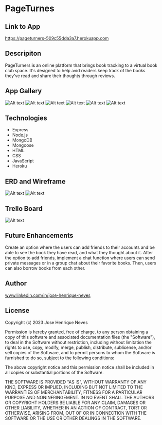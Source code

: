 # PageTurnes

## Link to App

https://pageturners-509c55dda3a7.herokuapp.com

## Descripiton
PageTurners is an online platform that brings book tracking to a virtual book club space. It's designed to help avid readers keep track of the books they've read and share their thoughts through reviews.

## App Gallery
![Alt text](public/images/homepage.png)
![Alt text](public/images/allbooks.png)
![Alt text](public/images/reviews.png)
![Alt text](public/images/addbook.png)
![Alt text](public/images/allauthors.png)
![Alt text](public/images/authorsbooklist.png)

## Technologies
- Express
- Node.js
- MongoDB
- Mongoose
- HTML
- CSS
- JavaScript
- Heroku

## ERD and Wireframe
![Alt text](public/images/ERD.png)
![Alt text](public/images/Wireframe.png)

## Trello Board
![Alt text](public/images/trello.png)

## Future Enhancements
Create an option where the users can add friends to their accounts and be able to see the book they have read, and what they thought about it.
After the option to add friends, implement a chat function where users can send private messages or in a group chat about their favorite books. Then, users can also borrow books from each other.

## Author
www.linkedin.com/in/jose-henrique-neves

## License
Copyright (c) 2023 Jose Henrique Neves

Permission is hereby granted, free of charge, to any person obtaining
a copy of this software and associated documentation files (the
"Software"), to deal in the Software without restriction, including
without limitation the rights to use, copy, modify, merge, publish,
distribute, sublicense, and/or sell copies of the Software, and to
permit persons to whom the Software is furnished to do so, subject to
the following conditions:

The above copyright notice and this permission notice shall be
included in all copies or substantial portions of the Software.

THE SOFTWARE IS PROVIDED "AS IS", WITHOUT WARRANTY OF ANY KIND,
EXPRESS OR IMPLIED, INCLUDING BUT NOT LIMITED TO THE WARRANTIES OF
MERCHANTABILITY, FITNESS FOR A PARTICULAR PURPOSE AND
NONINFRINGEMENT. IN NO EVENT SHALL THE AUTHORS OR COPYRIGHT HOLDERS BE
LIABLE FOR ANY CLAIM, DAMAGES OR OTHER LIABILITY, WHETHER IN AN ACTION
OF CONTRACT, TORT OR OTHERWISE, ARISING FROM, OUT OF OR IN CONNECTION
WITH THE SOFTWARE OR THE USE OR OTHER DEALINGS IN THE SOFTWARE.
